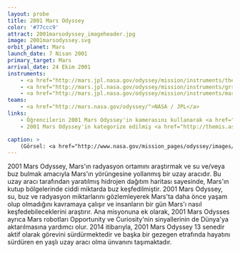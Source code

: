 ```yaml
---
layout: probe
title: 2001 Mars Odyssey
color: '#77ccc9'
attract: 2001marsodyssey_imageheader.jpg
image: 2001marsodyssey.svg
orbit_planet: Mars
launch_date: 7 Nisan 2001
primary_target: Mars
arrival_date: 24 Ekim 2001
instruments:
    - <a href="http://mars.jpl.nasa.gov/odyssey/mission/instruments/themis/">kamera</a>
    - <a href="http://mars.jpl.nasa.gov/odyssey/mission/instruments/grs/">gama ışını spektrometresi</a>
    - <a href="http://mars.jpl.nasa.gov/odyssey/mission/instruments/marie/">radyasyon spektrometresi</a>
teams:
    - <a href="http://mars.nasa.gov/odyssey/">NASA / JPL</a>
links:
    - Öğrencilerin 2001 Mars Odyssey'in kamerasını kullanarak <a href="http://mars.nasa.gov/msip/">Mars'ın fotoğrafını çekebilecekleri</a> bir program
    - 2001 Mars Odyssey'in kategorize edilmiş <a href="http://themis.asu.edu/topic">fotoğrafları</a>

caption: >
    (Görsel: <a href="http://www.nasa.gov/mission_pages/odyssey/images/pia13654b.html">2001 Mars Odyssey 2001 Mars Odyssey tarafından çekilmiş Mars'taki kum tepeleri</a>, NASA/JPL-Caltech/ASU)
---
```

2001 Mars Odyssey, Mars'ın radyasyon ortamını araştırmak ve su ve/veya buz bulmak amacıyla Mars'ın yörüngesine yollanmış bir uzay aracıdır. Bu uzay aracı tarafından yaratılmış hidrojen dağıtım haritası sayesinde, Mars'ın kutup bölgelerinde ciddi miktarda buz keşfedilmiştir. 2001 Mars Odyssey, su, buz ve radyasyon miktarlarını gözlemleyerek Mars'ta daha önce yaşam olup olmadığını kavramaya çalışır ve insanların bir gün Mars'ı nasıl keşfedebileceklerini araştırır. Ana misyonuna ek olarak, 2001 Mars Odysses ayrıca Mars robotları Opportunity ve Curiosity'nin sinyallerinin de Dünya'ya aktarılmasına yardımcı olur. 2014 itibarıyla, 2001 Mars Odyssey 13 senedir aktif olarak görevini sürdürmektedir ve başka bir gezegen etrafında hayatını sürdüren en yaşlı uzay aracı olma ünvanını taşımaktadır.